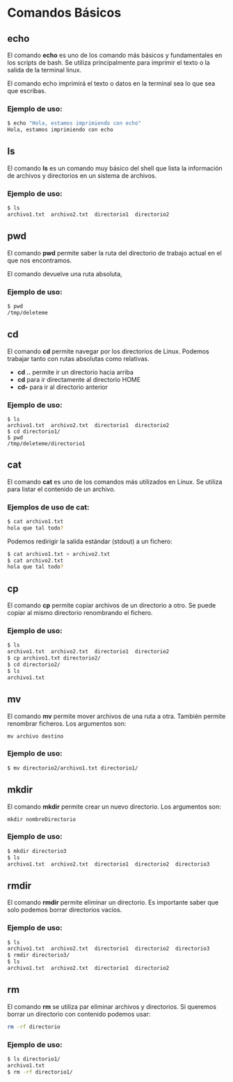 # Comandos Básicos

## echo

El comando **echo** es uno de los comando más básicos y fundamentales en los scripts de bash. Se utiliza principalmente para imprimir el texto o la salida de la terminal linux.&#x20;

El comando echo imprimirá el texto o datos en la terminal sea lo que sea que escribas.

### Ejemplo de uso:

```bash
$ echo "Hola, estamos imprimiendo con echo"
Hola, estamos imprimiendo con echo
```

## ls

El comando **ls** es un comando muy básico del shell que lista la información de archivos y directorios en un sistema de archivos.

### Ejemplo de uso:

```bash
$ ls
archivo1.txt  archivo2.txt  directorio1  directorio2
```

## pwd

El comando **pwd** permite saber la ruta del directorio de trabajo actual en el que nos encontramos.

El comando devuelve una ruta absoluta,

### Ejemplo de uso:

```bash
$ pwd
/tmp/deleteme
```

## cd

El comando **cd** permite navegar por los directorios de Linux. Podemos trabajar tanto con rutas absolutas como relativas.

* **cd ..** permite ir un directorio hacia arriba
* **cd** para ir directamente al directorio HOME
* **cd-** para ir al directorio anterior

### Ejemplo de uso:

```shell
$ ls
archivo1.txt  archivo2.txt  directorio1  directorio2
$ cd directorio1/
$ pwd
/tmp/deleteme/directorio1
```

## cat

El comando **cat** es uno de los comandos más utilizados en Linux. Se utiliza para listar el contenido de un archivo.

### Ejemplos de uso de cat:

```bash
$ cat archivo1.txt 
hola que tal todo?
```

Podemos redirigir la salida estándar (stdout) a un fichero:

```bash
$ cat archivo1.txt > archivo2.txt
$ cat archivo2.txt 
hola que tal todo?
```

## cp

El comando **cp** permite copiar archivos de un directorio a otro. Se puede copiar al mismo directorio renombrando el fichero.

### Ejemplo de uso:

```bash
$ ls
archivo1.txt  archivo2.txt  directorio1  directorio2
$ cp archivo1.txt directorio2/
$ cd directorio2/
$ ls
archivo1.txt
```

## mv

El comando **mv** permite mover archivos de una ruta a otra. También permite renombrar ficheros. Los argumentos son:

`mv archivo destino`

### Ejemplo de uso:

```bash
$ mv directorio2/archivo1.txt directorio1/
```

## mkdir

El comando **mkdir** permite crear un nuevo directorio. Los argumentos son:

`mkdir nombreDirectorio`

### Ejemplo de uso:

```bash
$ mkdir directorio3
$ ls
archivo1.txt  archivo2.txt  directorio1  directorio2  directorio3
```

## rmdir

El comando **rmdir** permite eliminar un directorio. Es importante saber que solo podemos borrar directorios vacíos.

### Ejemplo de uso:

```bash
$ ls
archivo1.txt  archivo2.txt  directorio1  directorio2  directorio3
$ rmdir directorio3/
$ ls
archivo1.txt  archivo2.txt  directorio1  directorio2
```

## rm

El comando **rm** se utiliza par eliminar archivos y directorios. Si queremos borrar un directorio con contenido podemos usar:&#x20;

```bash
rm -rf directorio
```

### Ejemplo de uso:

```bash
$ ls directorio1/
archivo1.txt
$ rm -rf directorio1/
```

